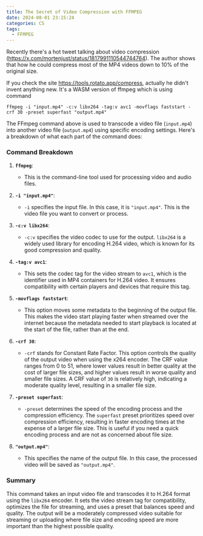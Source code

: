 ```yaml
---
title: The Secret of Video Compression with FFMPEG
date: 2024-08-01 23:15:24
categories: CS
tags:
  - FFMPEG
---
```


Recently there's a hot tweet talking about video compression (https://x.com/mortenjust/status/1817991110544744764). The author shows that how he could compress most of the MP4 videos down to 10% of the original size.

If you check the site https://tools.rotato.app/compress, actually he didn't invent anything new. It's a WASM version of ffmpeg which is using command

```
ffmpeg -i "input.mp4" -c:v libx264 -tag:v avc1 -movflags faststart -crf 30 -preset superfast "output.mp4"
```

The FFmpeg command above is used to transcode a video file (`input.mp4`) into another video file (`output.mp4`) using specific encoding settings. Here's a breakdown of what each part of the command does:

### Command Breakdown

1.  **`ffmpeg`**:

    - This is the command-line tool used for processing video and audio files.

2.  **`-i "input.mp4"`**:

    - `-i` specifies the input file. In this case, it is `"input.mp4"`. This is the video file you want to convert or process.

3.  **`-c:v libx264`**:

    - `-c:v` specifies the video codec to use for the output. `libx264` is a widely used library for encoding H.264 video, which is known for its good compression and quality.

4.  **`-tag:v avc1`**:

    - This sets the codec tag for the video stream to `avc1`, which is the identifier used in MP4 containers for H.264 video. It ensures compatibility with certain players and devices that require this tag.

5.  **`-movflags faststart`**:

    - This option moves some metadata to the beginning of the output file. This makes the video start playing faster when streamed over the internet because the metadata needed to start playback is located at the start of the file, rather than at the end.

6.  **`-crf 30`**:

    - `-crf` stands for Constant Rate Factor. This option controls the quality of the output video when using the x264 encoder. The CRF value ranges from 0 to 51, where lower values result in better quality at the cost of larger file sizes, and higher values result in worse quality and smaller file sizes. A CRF value of `30` is relatively high, indicating a moderate quality level, resulting in a smaller file size.

7.  **`-preset superfast`**:

    - `-preset` determines the speed of the encoding process and the compression efficiency. The `superfast` preset prioritizes speed over compression efficiency, resulting in faster encoding times at the expense of a larger file size. This is useful if you need a quick encoding process and are not as concerned about file size.

8.  **`"output.mp4"`**:

    - This specifies the name of the output file. In this case, the processed video will be saved as `"output.mp4"`.

### Summary

This command takes an input video file and transcodes it to H.264 format using the `libx264` encoder. It sets the video stream tag for compatibility, optimizes the file for streaming, and uses a preset that balances speed and quality. The output will be a moderately compressed video suitable for streaming or uploading where file size and encoding speed are more important than the highest possible quality.
